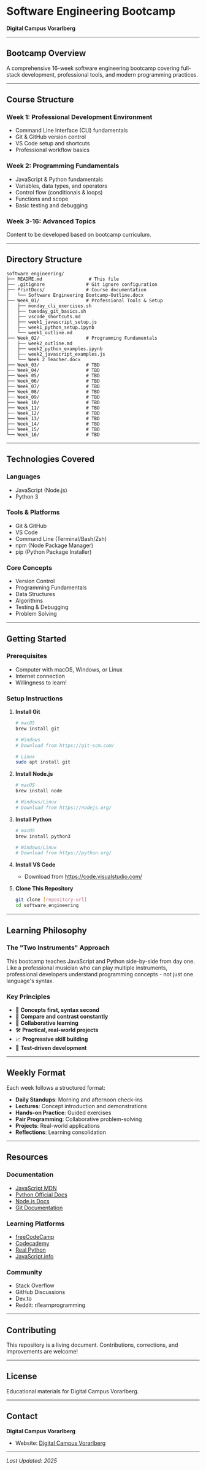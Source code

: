 # Software Engineering Bootcamp
**Digital Campus Vorarlberg**

---

## Bootcamp Overview

A comprehensive 16-week software engineering bootcamp covering full-stack development, professional tools, and modern programming practices.

---

## Course Structure

### **Week 1: Professional Development Environment**
- Command Line Interface (CLI) fundamentals
- Git & GitHub version control
- VS Code setup and shortcuts
- Professional workflow basics

### **Week 2: Programming Fundamentals**
- JavaScript & Python fundamentals
- Variables, data types, and operators
- Control flow (conditionals & loops)
- Functions and scope
- Basic testing and debugging

### **Week 3-16: Advanced Topics**
Content to be developed based on bootcamp curriculum.

---

## Directory Structure

```
software_engineering/
├── README.md                 # This file
├── .gitignore               # Git ignore configuration
├── PrintDocs/               # Course documentation
│   └── Software Engineering Bootcamp-Outline.docx
├── Week_01/                 # Professional Tools & Setup
│   ├── monday_cli_exercises.sh
│   ├── tuesday_git_basics.sh
│   ├── vscode_shortcuts.md
│   ├── week1_javascript_setup.js
│   ├── week1_python_setup.ipynb
│   └── week1_outline.md
├── Week_02/                 # Programming Fundamentals
│   ├── week2_outline.md
│   ├── week2_python_examples.ipynb
│   ├── week2_javascript_examples.js
│   └── Week 2 Teacher.docx
├── Week_03/                 # TBD
├── Week_04/                 # TBD
├── Week_05/                 # TBD
├── Week_06/                 # TBD
├── Week_07/                 # TBD
├── Week_08/                 # TBD
├── Week_09/                 # TBD
├── Week_10/                 # TBD
├── Week_11/                 # TBD
├── Week_12/                 # TBD
├── Week_13/                 # TBD
├── Week_14/                 # TBD
├── Week_15/                 # TBD
└── Week_16/                 # TBD
```

---

## Technologies Covered

### **Languages**
- JavaScript (Node.js)
- Python 3

### **Tools & Platforms**
- Git & GitHub
- VS Code
- Command Line (Terminal/Bash/Zsh)
- npm (Node Package Manager)
- pip (Python Package Installer)

### **Core Concepts**
- Version Control
- Programming Fundamentals
- Data Structures
- Algorithms
- Testing & Debugging
- Problem Solving

---

## Getting Started

### Prerequisites
- Computer with macOS, Windows, or Linux
- Internet connection
- Willingness to learn!

### Setup Instructions

1. **Install Git**
   ```bash
   # macOS
   brew install git
   
   # Windows
   # Download from https://git-scm.com/
   
   # Linux
   sudo apt install git
   ```

2. **Install Node.js**
   ```bash
   # macOS
   brew install node
   
   # Windows/Linux
   # Download from https://nodejs.org/
   ```

3. **Install Python**
   ```bash
   # macOS
   brew install python3
   
   # Windows/Linux
   # Download from https://python.org/
   ```

4. **Install VS Code**
   - Download from https://code.visualstudio.com/

5. **Clone This Repository**
   ```bash
   git clone [repository-url]
   cd software_engineering
   ```

---

## Learning Philosophy

### The "Two Instruments" Approach
This bootcamp teaches JavaScript and Python side-by-side from day one. Like a professional musician who can play multiple instruments, professional developers understand programming concepts - not just one language's syntax.

### Key Principles
- 🎯 **Concepts first, syntax second**
- 🔄 **Compare and contrast constantly**
- 🤝 **Collaborative learning**
- 🛠️ **Practical, real-world projects**
- 📈 **Progressive skill building**
- 🧪 **Test-driven development**

---

## Weekly Format

Each week follows a structured format:
- **Daily Standups**: Morning and afternoon check-ins
- **Lectures**: Concept introduction and demonstrations
- **Hands-on Practice**: Guided exercises
- **Pair Programming**: Collaborative problem-solving
- **Projects**: Real-world applications
- **Reflections**: Learning consolidation

---

## Resources

### Documentation
- [JavaScript MDN](https://developer.mozilla.org/en-US/docs/Web/JavaScript)
- [Python Official Docs](https://docs.python.org/3/)
- [Node.js Docs](https://nodejs.org/en/docs/)
- [Git Documentation](https://git-scm.com/doc)

### Learning Platforms
- [freeCodeCamp](https://www.freecodecamp.org/)
- [Codecademy](https://www.codecademy.com/)
- [Real Python](https://realpython.com/)
- [JavaScript.info](https://javascript.info/)

### Community
- Stack Overflow
- GitHub Discussions
- Dev.to
- Reddit: r/learnprogramming

---

## Contributing

This repository is a living document. Contributions, corrections, and improvements are welcome!

---

## License

Educational materials for Digital Campus Vorarlberg.

---

## Contact

**Digital Campus Vorarlberg**
- Website: [Digital Campus Vorarlberg](https://www.digitalcampusvorarlberg.at/)

---

*Last Updated: 2025*